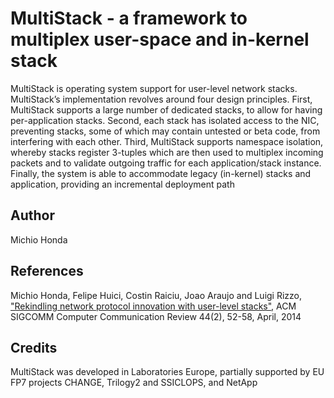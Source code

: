 # MultiStack - a framework to multiplex user-space and in-kernel stack

MultiStack is operating system support for user-level network stacks. MultiStack’s implementation revolves around four design principles. First, MultiStack supports a large number of dedicated stacks, to allow for having per-application stacks. Second, each stack has isolated access to the NIC, preventing stacks, some of which may contain untested or beta code, from interfering with each other. Third, MultiStack supports namespace isolation, whereby stacks register 3-tuples which are then used to multiplex incoming packets and to validate outgoing traffic for each application/stack instance. Finally, the system is able to accommodate legacy (in-kernel) stacks and application, providing an incremental deployment path

## Author

Michio Honda

## References

Michio Honda, Felipe Huici, Costin Raiciu, Joao Araujo and Luigi Rizzo, ["Rekindling network protocol innovation with user-level stacks"](http://www.sigcomm.org/sites/default/files/ccr/papers/2014/April/0000000-0000006.pdf), ACM SIGCOMM Computer Communication Review 44(2), 52-58, April, 2014

## Credits

MultiStack was developed in Laboratories Europe, partially supported by EU FP7 projects CHANGE, Trilogy2 and SSICLOPS, and NetApp